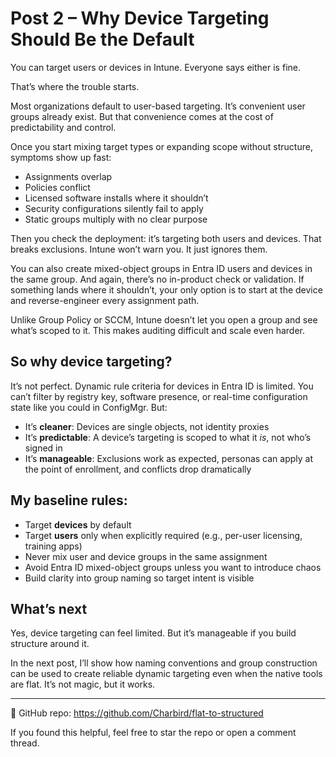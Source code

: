 # Post 2 – Why Device Targeting Should Be the Default

You can target users or devices in Intune. Everyone says either is fine.

That’s where the trouble starts.

Most organizations default to user-based targeting. It’s convenient user groups already exist. But that convenience comes at the cost of predictability and control.

Once you start mixing target types or expanding scope without structure, symptoms show up fast:
- Assignments overlap
- Policies conflict
- Licensed software installs where it shouldn’t
- Security configurations silently fail to apply
- Static groups multiply with no clear purpose

Then you check the deployment: it’s targeting both users and devices. That breaks exclusions. Intune won’t warn you. It just ignores them.

You can also create mixed-object groups in Entra ID users and devices in the same group. And again, there’s no in-product check or validation. If something lands where it shouldn’t, your only option is to start at the device and reverse-engineer every assignment path.

Unlike Group Policy or SCCM, Intune doesn’t let you open a group and see what’s scoped to it. This makes auditing difficult and scale even harder.

## So why device targeting?

It’s not perfect. Dynamic rule criteria for devices in Entra ID is limited. You can’t filter by registry key, software presence, or real-time configuration state like you could in ConfigMgr. But:

- It’s **cleaner**: Devices are single objects, not identity proxies
- It’s **predictable**: A device’s targeting is scoped to what it *is*, not who’s signed in
- It’s **manageable**: Exclusions work as expected, personas can apply at the point of enrollment, and conflicts drop dramatically

## My baseline rules:

- Target **devices** by default  
- Target **users** only when explicitly required (e.g., per-user licensing, training apps) 
- Never mix user and device groups in the same assignment  
- Avoid Entra ID mixed-object groups unless you want to introduce chaos  
- Build clarity into group naming so target intent is visible  

## What’s next

Yes, device targeting can feel limited. But it’s manageable if you build structure around it.

In the next post, I’ll show how naming conventions and group construction can be used to create reliable dynamic targeting even when the native tools are flat. It’s not magic, but it works.

---

📁 GitHub repo: https://github.com/Charbird/flat-to-structured

If you found this helpful, feel free to star the repo or open a comment thread.
